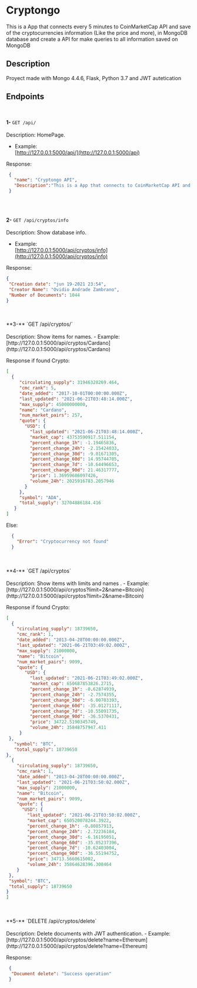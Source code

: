 # Cryptongo

This is a App that connects every 5 minutes to CoinMarketCap API and save of the cryptocurrencies information (Like the price and more), in MongoDB database and create a API for make queries to all information saved on MongoDB




## Description
Proyect made with Mongo 4.4.6, Flask, Python 3.7 and JWT autetication 


## Endpoints
<br>

**1-** `GET /api/`
<br>
<br>Description: HomePage.
- Example:
  <br>[http://127.0.0.1:5000/api/](http://127.0.0.1:5000/api)

 Response:
   ```json
    {
      "name": "Cryptongo API",
      "Description":"This is a App that connects to CoinMarketCap API and save of the cryptocurrencies information in MongoDB database"
    }
  ```
  
<br>
<br>

**2-** `GET /api/cryptos/info`
<br>
<br>Description: Show database info.
- Example:
  <br>[http://127.0.0.1:5000/api/cryptos/info](http://127.0.0.1:5000/api/cryptos/info)

 Response:
   ```json
  {
    "Creation date": "jun 19-2021 23:54",
    "Creator Name": "Ovidio Andrade Zambrano",
    "Number of Documents": 1044
  }
  ```
  
<br>  
<br>  
**3-** `GET /api/cryptos/<name>`
<br>
<br>Description: Show items for names.
- Example:
  <br>[http://127.0.0.1:5000/api/cryptos/Cardano](http://127.0.0.1:5000/api/cryptos/Cardano)

 Response if found Crypto:
   ```json
  [
     {
        "circulating_supply": 31946328269.464,
        "cmc_rank": 5,
        "date_added": "2017-10-01T00:00:00.000Z",
        "last_updated": "2021-06-21T03:48:14.000Z",
        "max_supply": 45000000000,
        "name": "Cardano",
        "num_market_pairs": 257,
        "quote": {
          "USD": {
            "last_updated": "2021-06-21T03:48:14.000Z",
            "market_cap": 43753590917.511154,
            "percent_change_1h": -1.19465836,
            "percent_change_24h": -2.15424033,
            "percent_change_30d": -9.01671305,
            "percent_change_60d": 14.95744705,
            "percent_change_7d": -10.64496653,
            "percent_change_90d": 21.46317777,
            "price": 1.36959686097426,
            "volume_24h": 2025916783.2057946
          }
        },
        "symbol": "ADA",
        "total_supply": 32704886184.416
      }
  ]
  ```
  
 Else:
  ```json
    {
      "Error": "Cryptocurrency not found"
    }
  ```
<br>
<br>
**4-** `GET /api/cryptos`
<br>
<br>Description: Show items with limits and names .
- Example:
  <br>[http://127.0.0.1:5000/api/cryptos?limit=2&name=Bitcoin](http://127.0.0.1:5000/api/cryptos?limit=2&name=Bitcoin)

 Response if found Crypto:
   ```json
[
     {
       "circulating_supply": 18739650,
       "cmc_rank": 1,
       "date_added": "2013-04-28T00:00:00.000Z",
       "last_updated": "2021-06-21T03:49:02.000Z",
       "max_supply": 21000000,
       "name": "Bitcoin",
       "num_market_pairs": 9099,
       "quote": {
          "USD": {
            "last_updated": "2021-06-21T03:49:02.000Z",
            "market_cap": 650687853826.2715,
            "percent_change_1h": -0.62874939,
            "percent_change_24h": -2.7574355,
            "percent_change_30d": -6.00703393,
            "percent_change_60d": -35.01271117,
            "percent_change_7d": -10.55091735,
            "percent_change_90d": -36.5370431,
            "price": 34722.5190345749,
            "volume_24h": 35848757947.411
        }
    },
      "symbol": "BTC",
      "total_supply": 18739650
   },
     {
       "circulating_supply": 18739650,
       "cmc_rank": 1,
       "date_added": "2013-04-28T00:00:00.000Z",
       "last_updated": "2021-06-21T03:50:02.000Z",
       "max_supply": 21000000,
       "name": "Bitcoin",
       "num_market_pairs": 9099,
       "quote": {
         "USD": {
           "last_updated": "2021-06-21T03:50:02.000Z",
           "market_cap": 650520078244.3922,
           "percent_change_1h": -0.80857913,
           "percent_change_24h": -2.72236184,
           "percent_change_30d": -6.16195051,
           "percent_change_60d": -35.05237396,
           "percent_change_7d": -10.62403004,
           "percent_change_90d": -36.55194752,
           "price": 34713.5660615002,
           "volume_24h": 35864628396.308464
       }
    },
    "symbol": "BTC",
    "total_supply": 18739650
  }
]
  ```
<br>
<br>
**5-** `DELETE /api/cryptos/delete`
<br>
<br>Description: Delete documents with JWT  authentication.
- Example:
  <br>[http://127.0.0.1:5000/api/cryptos/delete?name=Ethereum](http://127.0.0.1:5000/api/cryptos/delete?name=Ethereum)

 Response:
   ```json
    {
	 "Document delete": "Success operation"
    }
  ```
